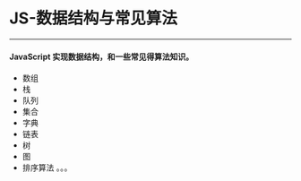 # JS-数据结构与常见算法
***
#### JavaScript 实现数据结构，和一些常见得算法知识。
- 数组
- 栈
- 队列
- 集合
- 字典
- 链表
- 树
- 图
- 排序算法
。。。
